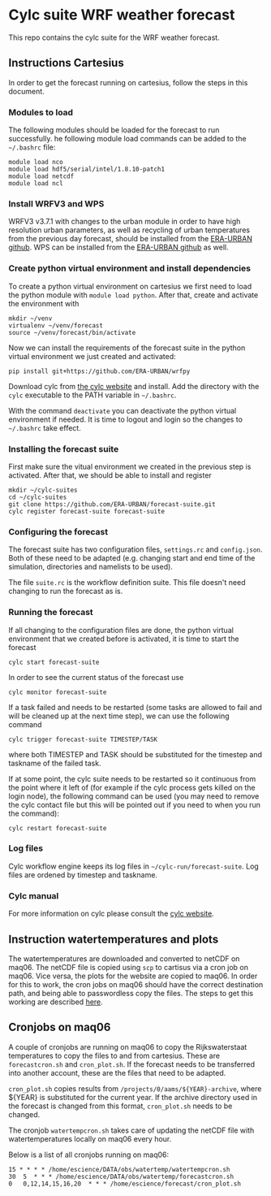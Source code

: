 # Cylc suite WRF weather forecast

This repo contains the cylc suite for the WRF weather forecast.

## Instructions Cartesius 
In order to get the forecast running on cartesius, follow the steps in this document.

### Modules to load
The following modules should be loaded for the forecast to run successfully. he following module load commands can be added to the `~/.bashrc` file:
```
module load nco
module load hdf5/serial/intel/1.8.10-patch1
module load netcdf
module load ncl
```

### Install WRFV3 and WPS
WRFV3 v3.7.1 with changes to the urban module in order to have high resolution urban parameters, as well as recycling of urban temperatures from the previous day forecast, should be installed from the
[ERA-URBAN github](https://www.github.com/ERA-URBAN/WRFV3). WPS can be installed from the [ERA-URBAN github](https://www.github.com/ERA-URBAN/WPS) as well.

### Create python virtual environment and install dependencies
To create a python virtual environment on cartesius we first need to load the python module with `module load python`.
After that, create and activate the environment with
```
mkdir ~/venv
virtualenv ~/venv/forecast
source ~/venv/forecast/bin/activate
```
Now we can install the requirements of the forecast suite in the python virtual environment we just created and activated:
```
pip install git+https://github.com/ERA-URBAN/wrfpy
```
Download cylc from [the cylc website](https://cylc.github.io/) and install. Add the directory with the `cylc` executable to the PATH variable in `~/.bashrc`.

With the command `deactivate` you can deactivate the python virtual environment if needed. It is time to logout and login so the changes to `~/.bashrc` take effect.

### Installing the forecast suite
First make sure the vitual environment we created in the previous step is activated. After that, we should be able to install and register 
```
mkdir ~/cylc-suites
cd ~/cylc-suites
git clone https://github.com/ERA-URBAN/forecast-suite.git
cylc register forecast-suite forecast-suite
```

### Configuring the forecast
The forecast suite has two configuration files, `settings.rc` and `config.json`. Both of these need to be adapted (e.g. changing start and end time of the simulation, directories and namelists to be used).

The file `suite.rc` is the workflow definition suite. This file doesn't need changing to run the forecast as is. 

### Running the forecast
If all changing to the configuration files are done, the python virtual environment that we created before is activated, it is time to start the forecast
```
cylc start forecast-suite
```
In order to see the current status of the forecast use
```
cylc monitor forecast-suite
```
If a task failed and needs to be restarted (some tasks are allowed to fail and will be cleaned up at the next time step), we can use the following command
```
cylc trigger forecast-suite TIMESTEP/TASK
```
where both TIMESTEP and TASK should be substituted for the timestep and taskname of the failed task.

If at some point, the cylc suite needs to be restarted so it continuous from the point where it left of (for example if the cylc process gets killed on the login node), the following command can be used (you may need to remove the cylc contact file but this will be pointed out if you need to when you run the command):
```
cylc restart forecast-suite
```

### Log files
Cylc workflow engine keeps its log files in `~/cylc-run/forecast-suite`. Log files are ordened by timestep and taskname.

### Cylc manual
For more information on cylc please consult the [cylc website](https://cylc.github.io/index.html). 

## Instruction watertemperatures and plots
The watertemperatures are downloaded and converted to netCDF on maq06. The netCDF file is copied using `scp` to cartisus via a cron job on maq06. Vice versa, the plots for the website are copied to maq06. In order for this to work, the cron jobs on maq06 should have the correct destination path, and being able to passwordless copy the files. The steps to get this working are described [here](http://www.linuxproblem.org/art_9.html).

## Cronjobs on maq06
A couple of cronjobs are running on maq06 to copy the Rijkswaterstaat temperatures to copy the files to and from cartesius. These are `forecastcron.sh` and `cron_plot.sh`. If the forecast needs to be transferred into another account, these are the files that need to be adapted. 

`cron_plot.sh` copies results from `/projects/0/aams/${YEAR}-archive`, where ${YEAR} is substituted for the current year. If the archive directory used in the forecast is changed from this format, `cron_plot.sh` needs to be changed.

The cronjob `watertempcron.sh` takes care of updating the netCDF file with watertemperatures locally on maq06 every hour.

Below is a list of all cronjobs running on maq06:
```
15 * * * * /home/escience/DATA/obs/watertemp/watertempcron.sh
30  5  * * * /home/escience/DATA/obs/watertemp/forecastcron.sh
0   0,12,14,15,16,20  * * * /home/escience/forecast/cron_plot.sh
```
